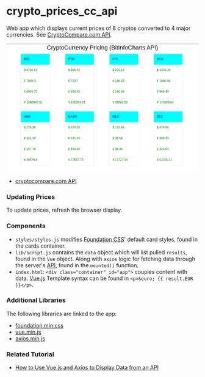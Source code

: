 # crypto_prices_cc_api

Web app which displays current prices of 8 cryptos converted to 4 major currencies. See [CryptoCompare.com API](https://www.cryptocompare.com/api/).

![crypto]

 - [cryptocompare.com API](https://min-api.cryptocompare.com/data/pricemulti?fsyms=BTC,ETH,LTC,BCH,XMR,DASH,NEO,ZEC&tsyms=USD,EUR,GBP)

### Updating Prices

To update prices, refresh the browser display.

### Components

 - `styles/styles.js` modifies [Foundation CSS](https://foundation.zurb.com/sites/docs/v/5.5.3/css.html)' default card styles, found in the cards container.
 - `lib/script.js` contains the `data` object which will list pulled `results`, found in the `Vue` object. Along with `axios` logic for fetching data through the server's [API](https://min-api.cryptocompare.com/data/pricemulti?fsyms=BTC&tsyms=USD), found in the `mounted()` function.
 - `index.html`: `<div class="container" id="app">` couples content with data. [Vue.js](https://vuejs.org/) Template syntax can be found in `<p>&euro; {{ result.EUR }}</p>`.
 
### Additional Libraries

The following libraries are linked to the app:

 - [foundation.min.css](https://cdnjs.cloudflare.com/ajax/libs/foundation/6.4.3/css/foundation.min.css)
 - [vue.min.js](https://cdnjs.cloudflare.com/ajax/libs/vue/2.5.13/vue.min.js)
 - [axios.min.js](https://cdnjs.cloudflare.com/ajax/libs/axios/0.17.1/axios.min.js)

### Related Tutorial

- [How to Use Vue.js and Axios to Display Data from an API](https://www.digitalocean.com/community/tutorials/how-to-use-vue-js-and-axios-to-display-data-from-an-api)

[crypto]: crypto-prices.png "crypto_prices"
